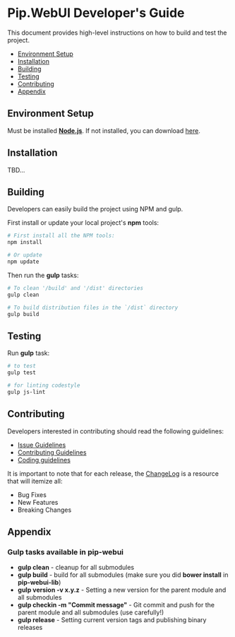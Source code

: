 # Pip.WebUI Developer's Guide

This document provides high-level instructions on how to build and test the project.

* [Environment Setup](#setup)
* [Installation](#install)
* [Building](#build)
* [Testing](#test)
* [Contributing](#contrib) 
* [Appendix](#appendix)

## <a name="setup"></a> Environment Setup

Must be installed **[Node.js](https://nodejs.org/)**. If not installed, you can download [here](https://nodejs.org/en/download/).

## <a name="install"></a> Installation

TBD...

## <a name="build"></a> Building

Developers can easily build the project using NPM and gulp.

First install or update your local project's **npm** tools:

```bash
# First install all the NPM tools:
npm install

# Or update
npm update
```

Then run the **gulp** tasks:

```bash
# To clean '/build' and '/dist' directories
gulp clean

# To build distribution files in the `/dist` directory
gulp build
```

## <a name="test"></a> Testing
Run **gulp** task:

```bash
# to test 
gulp test

# for linting codestyle
gulp js-lint
```


## <a name="contrib"></a> Contributing

Developers interested in contributing should read the following guidelines:

* [Issue Guidelines](https://github.com/pip-webui/pip-webui/blob/master/doc/Contributing.md#bugs)
* [Contributing Guidelines](https://github.com/pip-webui/pip-webui/blob/master/doc/Contributing.md)
* [Coding guidelines](https://github.com/pip-webui/pip-webui/blob/master/doc/Contributing.md#style-guide)

It is important to note that for each release, the [ChangeLog](../CHANGELOG.md) is a resource that will
itemize all:

- Bug Fixes
- New Features
- Breaking Changes


## <a name="appendix"></a> Appendix

### Gulp tasks available in **pip-webui**

- **gulp clean** - cleanup for all submodules
- **gulp build** - build for all submodules (make sure you did **bower install** in **pip-webui-lib**)
- **gulp version -v x.y.z** - Setting a new version for the parent module and all submodules
- **gulp checkin -m "Commit message"** - Git commit and push for the parent module and all submodules (use carefully!)
- **gulp release** - Setting current version tags and publishing binary releases

